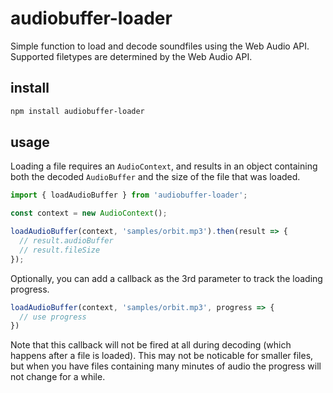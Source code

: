 # audiobuffer-loader

Simple function to load and decode soundfiles using the Web Audio API. Supported filetypes are determined by the Web Audio API.

## install

```sh
npm install audiobuffer-loader
```

## usage
Loading a file requires an `AudioContext`, and results in an object containing both the decoded `AudioBuffer` and the size of the file that was loaded.
```typescript
import { loadAudioBuffer } from 'audiobuffer-loader';

const context = new AudioContext();

loadAudioBuffer(context, 'samples/orbit.mp3').then(result => {
  // result.audioBuffer
  // result.fileSize
});

```

Optionally, you can add a callback as the 3rd parameter to track the loading progress. 
```typescript
loadAudioBuffer(context, 'samples/orbit.mp3', progress => {
  // use progress
})
```

Note that this callback will not be fired at all during decoding (which happens after a file is loaded). This may not be noticable for smaller files, but when you have files containing many minutes of audio the progress will not change for a while. 

